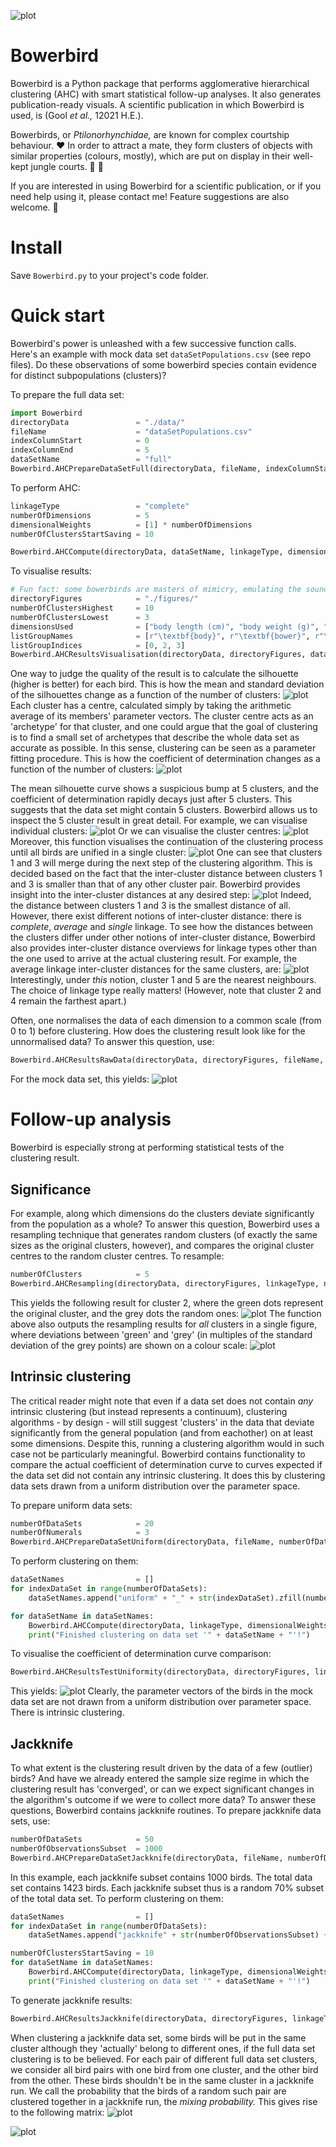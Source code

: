 ![plot](https://github.com/MartijnOei/Bowerbird/blob/main/logoBowerbirdLarge.png)

# Bowerbird
Bowerbird is a Python package that performs agglomerative hierarchical clustering (AHC) with smart statistical follow-up analyses. It also generates publication-ready visuals. A scientific publication in which Bowerbird is used, is (Gool _et al.,_ 12021 H.E.).

Bowerbirds, or _Ptilonorhynchidae,_ are known for complex courtship behaviour. :heart: In order to attract a mate, they form clusters of objects with similar properties (colours, mostly), which are put on display in their well-kept jungle courts. :palm_tree: :seedling:

If you are interested in using Bowerbird for a scientific publication, or if you need help using it, please contact me! Feature suggestions are also welcome. :email:

# Install
Save ```Bowerbird.py``` to your project's code folder.

# Quick start
Bowerbird's power is unleashed with a few successive function calls. Here's an example with mock data set `dataSetPopulations.csv` (see repo files). Do these observations of some bowerbird species contain evidence for distinct subpopulations (clusters)?

To prepare the full data set:
```python
import Bowerbird
directoryData               = "./data/"
fileName                    = "dataSetPopulations.csv"
indexColumnStart            = 0
indexColumnEnd              = 5
dataSetName                 = "full"
Bowerbird.AHCPrepareDataSetFull(directoryData, fileName, indexColumnStart, indexColumnEnd, dataSetName = dataSetName)
```
To perform AHC:
```python
linkageType                 = "complete"
numberOfDimensions          = 5
dimensionalWeights          = [1] * numberOfDimensions
numberOfClustersStartSaving = 10

Bowerbird.AHCCompute(directoryData, dataSetName, linkageType, dimensionalWeights, numberOfClustersStartSaving)
```
To visualise results:
```python
# Fun fact: some bowerbirds are masters of mimicry, emulating the sounds of pigs, humans and... waterfalls.
directoryFigures            = "./figures/"
numberOfClustersHighest     = 10
numberOfClustersLowest      = 3
dimensionsUsed              = ["body length (cm)", "body weight (g)", "court area (sq. m)", "mean song duration (s)", "waterfall mimicry"]
listGroupNames              = [r"\textbf{body}", r"\textbf{bower}", r"\textbf{vocals}"]
listGroupIndices            = [0, 2, 3]
Bowerbird.AHCResultsVisualisation(directoryData, directoryFigures, dataSetName, linkageType, numberOfClustersHighest, numberOfClustersLowest, dimensionsUsed, listGroupNames, listGroupIndices)
```

One way to judge the quality of the result is to calculate the silhouette (higher is better) for each bird. This is how the mean and standard deviation of the silhouettes change as a function of the number of clusters:
![plot](https://github.com/MartijnOei/Bowerbird/blob/main/AHCComplete2ProgressionSilhouettes.png)
Each cluster has a centre, calculated simply by taking the arithmetic average of its members' parameter vectors. The cluster centre acts as an 'archetype' for that cluster, and one could argue that the goal of clustering is to find a small set of archetypes that describe the whole data set as accurate as possible. In this sense, clustering can be seen as a parameter fitting procedure. This is how the coefficient of determination changes as a function of the number of clusters:
![plot](https://github.com/MartijnOei/Bowerbird/blob/main/AHCComplete2CoefficientsOfDetermination.png)

The mean silhouette curve shows a suspicious bump at 5 clusters, and the coefficient of determination rapidly decays just after 5 clusters. This suggests that the data set might contain 5 clusters. Bowerbird allows us to inspect the 5 cluster result in great detail. For example, we can visualise individual clusters:
![plot](https://github.com/MartijnOei/Bowerbird/blob/main/AHCComplete5Cluster3.png)
Or we can visualise the cluster centres:
![plot](https://github.com/MartijnOei/Bowerbird/blob/main/AHCComplete5ClusterMeans.png)
Moreover, this function visualises the continuation of the clustering process until all birds are unified in a single cluster:
![plot](https://github.com/MartijnOei/Bowerbird/blob/main/AHCComplete5Dendrogram.png)
One can see that clusters 1 and 3 will merge during the next step of the clustering algorithm. This is decided based on the fact that the inter-cluster distance between clusters 1 and 3 is smaller than that of any other cluster pair. Bowerbird provides insight into the inter-cluster distances at any desired step:
![plot](https://github.com/MartijnOei/Bowerbird/blob/main/AHCComplete5DistanceInterClustersMatrixComplete.png)
Indeed, the distance between clusters 1 and 3 is the smallest distance of all.
However, there exist different notions of inter-cluster distance: there is _complete_, _average_ and _single_ linkage. To see how the distances between the clusters differ under other notions of inter-cluster distance, Bowerbird also provides inter-cluster distance overviews for linkage types other than the one used to arrive at the actual clustering result. For example, the average linkage inter-cluster distances for the same clusters, are:
![plot](https://github.com/MartijnOei/Bowerbird/blob/main/AHCComplete5DistanceInterClustersMatrixAverage.png)
Interestingly, under _this_ notion, cluster 1 and 5 are the nearest neighbours. The choice of linkage type really matters! (However, note that cluster 2 and 4 remain the farthest apart.)

Often, one normalises the data of each dimension to a common scale (from 0 to 1) before clustering. How does the clustering result look like for the unnormalised data? To answer this question, use:
```python
Bowerbird.AHCResultsRawData(directoryData, directoryFigures, fileName, linkageType, numberOfClusters, indexColumnStart = indexColumnStart, dataSetName = dataSetName)
```
For the mock data set, this yields:
![plot](https://github.com/MartijnOei/Bowerbird/blob/main/AHCComplete5ClustersRawData0.png)


# Follow-up analysis
Bowerbird is especially strong at performing statistical tests of the clustering result.

## Significance
For example, along which dimensions do the clusters deviate significantly from the population as a whole? To answer this question, Bowerbird uses a resampling technique that generates random clusters (of exactly the same sizes as the original clusters, however), and compares the original cluster centres to the random cluster centres. To resample:
```python
numberOfClusters            = 5
Bowerbird.AHCResampling(directoryData, directoryFigures, linkageType, numberOfClusters, dimensionsUsed, listGroupNames, listGroupIndices, dataSetName = dataSetName)
```
This yields the following result for cluster 2, where the green dots represent the original cluster, and the grey dots the random ones:
![plot](https://github.com/MartijnOei/Bowerbird/blob/main/AHCComplete5ClusterSignificance2.png)
The function above also outputs the resampling results for _all_ clusters in a single figure, where deviations between 'green' and 'grey' (in multiples of the standard deviation of the grey points) are shown on a colour scale:
![plot](https://github.com/MartijnOei/Bowerbird/blob/main/AHCComplete5ClusterSignificances.png)

## Intrinsic clustering
The critical reader might note that even if a data set does not contain _any_ intrinsic clustering (but instead represents a continuum), clustering algorithms - by design - will still suggest 'clusters' in the data that deviate significantly from the general population (and from eachother) on at least some dimensions. Despite this, running a clustering algorithm would in such case not be particularly meaningful.
Bowerbird contains functionality to compare the actual coefficient of determination curve to curves expected if the data set did not contain any intrinsic clustering. It does this by clustering data sets drawn from a uniform distribution over the parameter space.

To prepare uniform data sets:
```python
numberOfDataSets            = 20
numberOfNumerals            = 3
Bowerbird.AHCPrepareDataSetUniform(directoryData, fileName, numberOfDataSets, indexColumnStart = indexColumnStart, numberOfNumerals = numberOfNumerals)
```

To perform clustering on them:
```python
dataSetNames                = []
for indexDataSet in range(numberOfDataSets):
    dataSetNames.append("uniform" + "_" + str(indexDataSet).zfill(numberOfNumerals))

for dataSetName in dataSetNames:
    Bowerbird.AHCCompute(directoryData, linkageType, dimensionalWeights, numberOfClustersStartSaving, dataSetName = dataSetName)
    print("Finished clustering on data set '" + dataSetName + "'!")
```

To visualise the coefficient of determination curve comparison:
```python
Bowerbird.AHCResultsTestUniformity(directoryData, directoryFigures, linkageType, numberOfDataSets, numberOfNumerals, numberOfClustersHighest, numberOfClustersLowest)
```

This yields:
![plot](https://github.com/MartijnOei/Bowerbird/blob/main/AHCCompleteCoefficientsOfDeterminationSignificance.png)
Clearly, the parameter vectors of the birds in the mock data set are not drawn from a uniform distribution over parameter space. There is intrinsic clustering.

## Jackknife
To what extent is the clustering result driven by the data of a few (outlier) birds? And have we already entered the sample size regime in which the clustering result has 'converged', or can we expect significant changes in the algorithm's outcome if we were to collect more data?
To answer these questions, Bowerbird contains jackknife routines. To prepare jackknife data sets, use:
```python
numberOfDataSets            = 50
numberOfObservationsSubset  = 1000
Bowerbird.AHCPrepareDataSetJackknife(directoryData, fileName, numberOfDataSets, numberOfObservationsSubset, indexColumnStart = indexColumnStart, numberOfNumerals = numberOfNumerals)
```
In this example, each jackknife subset contains 1000 birds. The total data set contains 1423 birds. Each jackknife subset thus is a random 70% subset of the total data set.
To perform clustering on them:
```python
dataSetNames                = []
for indexDataSet in range(numberOfDataSets):
    dataSetNames.append("jackknife" + str(numberOfObservationsSubset) + "_" + str(indexDataSet).zfill(numberOfNumerals))

numberOfClustersStartSaving = 10
for dataSetName in dataSetNames:
    Bowerbird.AHCCompute(directoryData, linkageType, dimensionalWeights, numberOfClustersStartSaving, dataSetName = dataSetName)
    print("Finished clustering on data set '" + dataSetName + "'!")
```
To generate jackknife results:
```python
Bowerbird.AHCResultsJackknife(directoryData, directoryFigures, linkageType, numberOfClusters, numberOfDataSets, numberOfObservationsSubset, numberOfNumerals = numberOfNumerals)
```
When clustering a jackknife data set, some birds will be put in the same cluster although they 'actually' belong to different ones, if the full data set clustering is to be believed. For each pair of different full data set clusters, we consider all bird pairs with one bird from one cluster, and the other bird from the other. These birds shouldn't be in the same cluster in a jackknife run. We call the probability that the birds of a random such pair are clustered together in a jackknife run, the _mixing probability._ This gives rise to the following matrix:
![plot](https://github.com/MartijnOei/Bowerbird/blob/main/AHCComplete5Jackknife1000Mixing.png)

![plot](https://github.com/MartijnOei/Bowerbird/blob/main/AHCComplete5Jackknife1000.png)

<!---
%Bowerbird uses a resampling method to explore, for each cluster, on which dimensions significant deviations occur from the total population.
%To generate the resampling output for a 4-cluster scenario:
```python
numberOfClusters            = 4
Bowerbird.AHCResampling(directoryData, directoryFigures, dataSetName, linkageType, numberOfClusters, dimensionsUsed, listGroupNames, listGroupIndices)
```
--->
